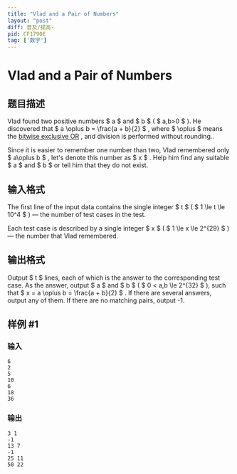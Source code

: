 ```yaml
---
title: "Vlad and a Pair of Numbers"
layout: "post"
diff: 普及/提高-
pid: CF1790E
tag: ['数学']
---
```


# Vlad and a Pair of Numbers

## 题目描述

Vlad found two positive numbers $ a $ and $ b $ ( $ a,b>0 $ ). He discovered that $ a \oplus b = \frac{a + b}{2} $ , where $ \oplus $ means the [bitwise exclusive OR](http://tiny.cc/xor_wiki_eng) , and division is performed without rounding..

Since it is easier to remember one number than two, Vlad remembered only $ a\oplus b $ , let's denote this number as $ x $ . Help him find any suitable $ a $ and $ b $ or tell him that they do not exist.

## 输入格式

The first line of the input data contains the single integer $ t $ ( $ 1 \le t \le 10^4 $ ) — the number of test cases in the test.

Each test case is described by a single integer $ x $ ( $ 1 \le x \le 2^{29} $ ) — the number that Vlad remembered.

## 输出格式

Output $ t $ lines, each of which is the answer to the corresponding test case. As the answer, output $ a $ and $ b $ ( $ 0 < a,b \le 2^{32} $ ), such that $ x = a \oplus b = \frac{a + b}{2} $ . If there are several answers, output any of them. If there are no matching pairs, output -1.

## 样例 #1

### 输入

```
6
2
5
10
6
18
36
```

### 输出

```
3 1
-1
13 7
-1
25 11
50 22
```

